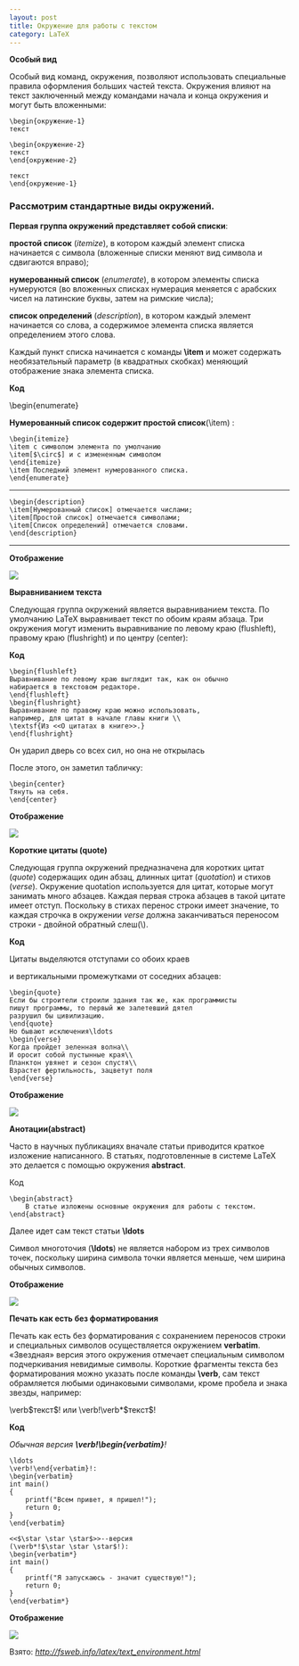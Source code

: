 ```yaml
---
layout: post
title: Окружение для работы с текстом
category: LaTeX
---
```


**Особый вид**

Особый вид команд, окружения, позволяют использовать специальные правила оформления больших частей текста. Окружения влияют на текст заключенный между командами начала и конца окружения и могут быть вложенными:

    \begin{окружение-1}
    текст

    \begin{окружение-2}
    текст
    \end{окружение-2}

    текст
    \end{окружение-1}

### Рассмотрим стандартные виды окружений.

**Первая группа окружений представляет собой списки**:

**простой список** (*itemize*), в котором каждый элемент списка начинается с символа (вложенные списки меняют вид символа и сдвигаются вправо);

**нумерованный список** (*enumerate*), в котором элементы списка нумеруются (во вложенных списках нумерация меняется с арабских чисел на латинские буквы, затем на римские числа);

**список определений** (*description*), в котором каждый элемент начинается со слова, а содержимое элемента списка является определением этого слова.

Каждый пункт списка начинается с команды **\item** и может содержать необязательный параметр (в квадратных скобках) меняющий отображение знака элемента списка.

**Код**	

\begin{enumerate}

**Нумерованный список содержит простой список**(\item) :

    \begin{itemize}
    \item с символом элемента по умолчанию
    \item[$\circ$] и с измененным символом
    \end{itemize}
    \item Последний элемент нумерованного списка.
    \end{enumerate}
****************************************
    \begin{description}
    \item[Нумерованный список] отмечается числами;
    \item[Простой список] отмечается символами;
    \item[Список определений] отмечается словами.
    \end{description}
**********************************************

**Отображение**

![](/Files/latex/1.latex_list_environments.png)

**Выравниванием текста**

Следующая группа окружений является выравниванием текста. По умолчанию LaTeX выравнивает текст по обоим краям абзаца. Три окружения могут изменить выравнивание по левому краю (flushleft), правому краю (flushright) и по центру (center):

**Код**	

    \begin{flushleft}
    Выравнивание по левому краю выглядит так, как он обычно
    набирается в текстовом редакторе.
    \end{flushleft}
    \begin{flushright}
    Выравнивание по правому краю можно использовать,
    например, для цитат в начале главы книги \\
    \textsf{Из <<О цитатах в книге>>.}
    \end{flushright}

Он ударил дверь со всех сил, но она не открылась

После этого, он заметил табличку:

    \begin{center}
    Тянуть на себя.
    \end{center}

**Отображение**

![](/Files/latex/2.latex_text_align.png)    

**Короткие цитаты (quote)**

Следующая группа окружений предназначена для коротких цитат (*quote*) содержащих один абзац, длинных цитат (*quotation*) и стихов (*verse*). Окружение quotation используется для цитат, которые могут занимать много абзацев. Каждая первая строка абзацев в такой цитате имеет отступ. Поскольку в стихах перенос строки имеет значение, то каждая строчка в окружении *verse* должна заканчиваться переносом строки - двойной обратный слеш(\\).

**Код**

Цитаты выделяются отступами со обоих краев

и вертикальными промежутками от соседних абзацев:

    \begin{quote}
    Если бы строители строили здания так же, как программисты
    пишут программы, то первый же залетевший дятел
    разрушил бы цивилизацию.
    \end{quote}
    Но бывают исключения\ldots
    \begin{verse}
    Когда пройдет зеленная волна\\
    И оросит собой пустынные края\\
    Планктон увянет и сезон спустя\\
    Взрастет фертильность, зацветут поля
    \end{verse}

**Отображение**

![](/Files/latex/3.latex_quotes.png)    

**Анотации(abstract)**

Часто в научных публикациях вначале статьи приводится краткое изложение написанного. В статьях, подготовленные в системе LaTeX это делается с помощью окружения **abstract**.

Код	

    \begin{abstract}
        В статье изложены основные окружения для работы с текстом.
    \end{abstract}

Далее идет сам текст статьи **\ldots**

Символ многоточия (**\ldots**) не является набором из трех символов точек, поскольку ширина символа точки является меньше, чем ширина обычных символов.

**Отображение**

![](/Files/latex/4.latex_abstract.png)

**Печать как есть без форматирования**

Печать как есть без форматирования с сохранением переносов строки и специальных символов осуществляется окружением **verbatim**. «Звездная» версия этого окружения отмечает специальным символом подчеркивания невидимые символы. Короткие фрагменты текста без форматирования можно указать после команды **\verb**, сам текст обрамляется любыми одинаковыми символами, кроме пробела и знака звезды, например:


\verb\$текст\$! или \verb!\verb*\$текст$!

**Код**

*Обычная версия **\verb!\begin{verbatim}**!*

    \ldots
    \verb!\end{verbatim}!:
    \begin{verbatim}
    int main()
    {
        printf("Всем привет, я пришел!");
        return 0;  
    }
    \end{verbatim}

    <<$\star \star \star$>>--версия
    (\verb*!$\star \star \star$!):
    \begin{verbatim*}
    int main()
    {
        printf("Я запускаюсь - значит существую!");
        return 0;  
    }
    \end{verbatim*}

**Отображение**

![](/Files/latex/5.latex_verbatim.png)

Взято: *http://fsweb.info/latex/text_environment.html*



